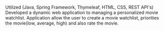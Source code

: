 Utilized (Java, Spring Framework, Thymeleaf, HTML, CSS, REST API's) 
Developed a dynamic web application to managing a personalized movie watchlist. Application allow the user to create a movie watchlist, priorities the movie(low, average, high) and also rate the movie.
